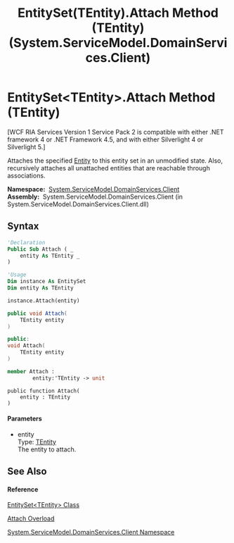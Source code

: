 ﻿---
title: EntitySet(TEntity).Attach Method (TEntity) (System.ServiceModel.DomainServices.Client)
TOCTitle: Attach Method (TEntity)
ms:assetid: M:System.ServiceModel.DomainServices.Client.EntitySet`1.Attach(`0)
ms:mtpsurl: https://msdn.microsoft.com/en-us/library/Ff422174(v=VS.91)
ms:contentKeyID: 28754649
ms.date: 01/27/2012
mtps_version: v=VS.91
dev_langs:
- vb
- csharp
- c++
- fsharp
- jscript
api_location:
- System.ServiceModel.DomainServices.Client.dll
api_name:
- System.ServiceModel.DomainServices.Client.EntitySet`1.Attach
api_type:
- Managed
topic_type:
- apiref
- kbSyntax
product_family_name: VS
ROBOTS: INDEX,FOLLOW
---

# EntitySet\<TEntity\>.Attach Method (TEntity)

\[WCF RIA Services Version 1 Service Pack 2 is compatible with either .NET framework 4 or .NET Framework 4.5, and with either Silverlight 4 or Silverlight 5.\]

Attaches the specified [Entity](ff422907\(v=vs.91\).md) to this entity set in an unmodified state. Also, recursively attaches all unattached entities that are reachable through associations.

**Namespace:**  [System.ServiceModel.DomainServices.Client](ff422479\(v=vs.91\).md)  
**Assembly:**  System.ServiceModel.DomainServices.Client (in System.ServiceModel.DomainServices.Client.dll)

## Syntax

``` vb
'Declaration
Public Sub Attach ( _
    entity As TEntity _
)
```

``` vb
'Usage
Dim instance As EntitySet
Dim entity As TEntity

instance.Attach(entity)
```

``` csharp
public void Attach(
    TEntity entity
)
```

``` c++
public:
void Attach(
    TEntity entity
)
```

``` fsharp
member Attach : 
        entity:'TEntity -> unit 
```

``` jscript
public function Attach(
    entity : TEntity
)
```

#### Parameters

  - entity  
    Type: [TEntity](ff422464\(v=vs.91\).md)  
    The entity to attach.  

## See Also

#### Reference

[EntitySet\<TEntity\> Class](ff422464\(v=vs.91\).md)

[Attach Overload](ff422115\(v=vs.91\).md)

[System.ServiceModel.DomainServices.Client Namespace](ff422479\(v=vs.91\).md)


